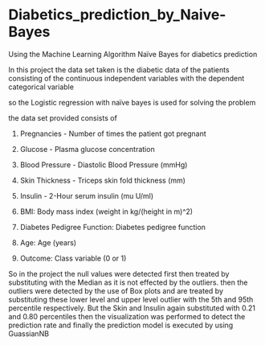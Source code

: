 # Diabetics_prediction_by_Naive-Bayes

Using the Machine Learning Algorithm Naïve Bayes for diabetics prediction 

In this project the data set taken is the diabetic data of the patients consisting of the continuous independent variables with the dependent categorical variable 

so the Logistic regression with naïve bayes is used for solving the problem

the data set provided consists of 

1. Pregnancies - Number of times the patient got pregnant 

2. Glucose - Plasma glucose concentration 

3. Blood Pressure - Diastolic Blood Pressure (mmHg)

4. Skin Thickness - Triceps skin fold thickness (mm)

5. Insulin - 2-Hour serum insulin (mu U/ml)

6. BMI: Body mass index (weight in kg/(height in m)^2)

7. Diabetes Pedigree Function: Diabetes pedigree function

8. Age: Age (years)

9. Outcome: Class variable (0 or 1)



So in the project the null values were detected first then treated by substituting with the Median as it is not effected by the outliers. then the outliers were detected by the use of Box plots and are treated by substituting these lower level and upper level outlier with the 5th and 95th percentile respectively. But the Skin and Insulin again substituted with 0.21 and 0.80 percentiles then the visualization was performed to detect the prediction rate and finally the prediction model is executed by using GuassianNB

